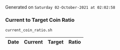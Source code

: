 Generated on `Saturday 02-October-2021 at 02:02:58`

### Current to Target Coin Ratio
`current_coin_ratio.sh`

Date|Current|Target|Ratio
---|---|---|---
